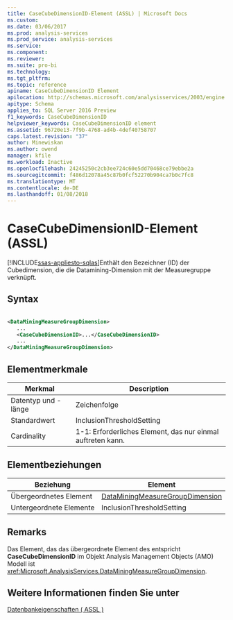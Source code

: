```yaml
---
title: CaseCubeDimensionID-Element (ASSL) | Microsoft Docs
ms.custom: 
ms.date: 03/06/2017
ms.prod: analysis-services
ms.prod_service: analysis-services
ms.service: 
ms.component: 
ms.reviewer: 
ms.suite: pro-bi
ms.technology: 
ms.tgt_pltfrm: 
ms.topic: reference
apiname: CaseCubeDimensionID Element
apilocation: http://schemas.microsoft.com/analysisservices/2003/engine
apitype: Schema
applies_to: SQL Server 2016 Preview
f1_keywords: CaseCubeDimensionID
helpviewer_keywords: CaseCubeDimensionID element
ms.assetid: 96720e13-7f9b-4768-ad4b-4def40758707
caps.latest.revision: "37"
author: Minewiskan
ms.author: owend
manager: kfile
ms.workload: Inactive
ms.openlocfilehash: 24245250c2cb3ee724c60e5dd70468ce79ebbe2a
ms.sourcegitcommit: f486d12078a45c87b0fcf52270b904ca7b0c7fc8
ms.translationtype: MT
ms.contentlocale: de-DE
ms.lasthandoff: 01/08/2018
---
```

# <a name="casecubedimensionid-element-assl"></a>CaseCubeDimensionID-Element (ASSL)
[!INCLUDE[ssas-appliesto-sqlas](../../../includes/ssas-appliesto-sqlas.md)]Enthält den Bezeichner (ID) der Cubedimension, die die Datamining-Dimension mit der Measuregruppe verknüpft.  
  
## <a name="syntax"></a>Syntax  
  
```xml  
  
<DataMiningMeasureGroupDimension>  
   ...  
   <CaseCubeDimensionID>...</CaseCubeDimensionID>  
   ...  
</DataMiningMeasureGroupDimension>  
```  
  
## <a name="element-characteristics"></a>Elementmerkmale  
  
|Merkmal|Description|  
|--------------------|-----------------|  
|Datentyp und -länge|Zeichenfolge|  
|Standardwert|InclusionThresholdSetting|  
|Cardinality|1-1: Erforderliches Element, das nur einmal auftreten kann.|  
  
## <a name="element-relationships"></a>Elementbeziehungen  
  
|Beziehung|Element|  
|------------------|-------------|  
|Übergeordnetes Element|[DataMiningMeasureGroupDimension](../../../analysis-services/scripting/data-type/dataminingmeasuregroupdimension-data-type-assl.md)|  
|Untergeordnete Elemente|InclusionThresholdSetting|  
  
## <a name="remarks"></a>Remarks  
 Das Element, das das übergeordnete Element des entspricht **CaseCubeDimensionID** im Objekt Analysis Management Objects (AMO) Modell ist <xref:Microsoft.AnalysisServices.DataMiningMeasureGroupDimension>.  
  
## <a name="see-also"></a>Weitere Informationen finden Sie unter  
 [Datenbankeigenschaften &#40; ASSL &#41;](../../../analysis-services/scripting/properties/properties-assl.md)  
  
  
